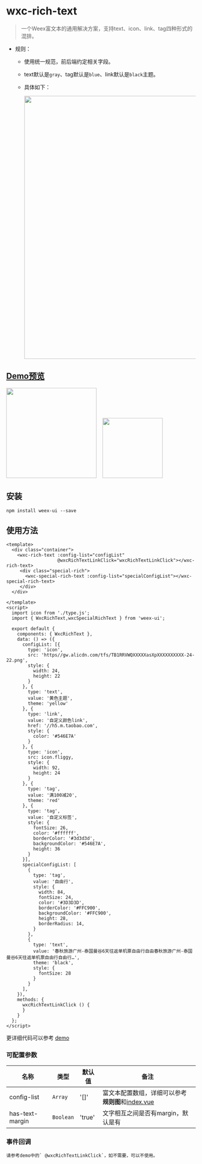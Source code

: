 # wxc-rich-text 

> 一个Weex富文本的通用解决方案，支持text、icon、link、tag四种形式的混排。

- 规则：
  - 使用统一规范，前后端约定相关字段。
  - text默认是`gray`、tag默认是`blue`、link默认是`black`主题。
  - 具体如下：
  
      <img src="http://gtms04.alicdn.com/tfs/TB1kqcoRXXXXXa3XpXXXXXXXXXX-2102-2320.png" width="700"/>

## [Demo预览](https://h5.m.taobao.com/trip/wxc-rich-text/index.html?_wx_tpl=https%3A%2F%2Fh5.m.taobao.com%2Ftrip%2Fwxc-rich-text%2Fdemo%2Findex.native-min.js)
<img src="http://gtms01.alicdn.com/tfs/TB1e4LYSpXXXXXVXpXXXXXXXXXX-750-1334.png" width="240"/>&nbsp;&nbsp;&nbsp;&nbsp;<img src="https://img.alicdn.com/tfs/TB1OXrDSpXXXXcyXVXXXXXXXXXX-200-200.png" width="160"/>

## 安装

```shell
npm install weex-ui --save
```

## 使用方法

```vue
<template>
  <div class="container">
    <wxc-rich-text :config-list="configList"
                   @wxcRichTextLinkClick="wxcRichTextLinkClick"></wxc-rich-text>
     <div class="special-rich">
       <wxc-special-rich-text :config-list="specialConfigList"></wxc-special-rich-text>
     </div>
  </div>
  
</template>
<script>
  import icon from './type.js';
  import { WxcRichText,wxcSpecialRichText } from 'weex-ui';

  export default {
    components: { WxcRichText },
    data: () => ({
      configList: [{
        type: 'icon',
        src: 'https//gw.alicdn.com/tfs/TB1RRVWQXXXXXasXpXXXXXXXXXX-24-22.png',
        style: {
          width: 24,
          height: 22
        }
      }, {
        type: 'text',
        value: '黄色主题',
        theme: 'yellow'
      }, {
        type: 'link',
        value: '自定义颜色link',
        href: '//h5.m.taobao.com',
        style: {
          color: '#546E7A'
        }
      }, {
        type: 'icon',
        src: icon.fliggy,
        style: {
          width: 92,
          height: 24
        }
      }, {
        type: 'tag',
        value: '满100减20',
        theme: 'red'
      }, {
        type: 'tag',
        value: '自定义标签',
        style: {
          fontSize: 26,
          color: '#ffffff',
          borderColor: '#3d3d3d',
          backgroundColor: '#546E7A',
          height: 36
        }
      }],
      specialConfigList: [
        {
          type: 'tag',
          value: '自由行',
          style: {
            width: 84,
            fontSize: 24,
            color: '#3D3D3D',
            borderColor: '#FFC900',
            backgroundColor: '#FFC900',
            height: 28,
            borderRadius: 14,
          }
        },
        {
          type: 'text',
          value: '春秋旅游广州-泰国曼谷6天往返单机票自由行自由春秋旅游广州-泰国曼谷6天往返单机票自由行自由行…',
          theme: 'black',
          style: {
            fontSize: 28
          }
        }
      ],
    }),
    methods: {
      wxcRichTextLinkClick () {  
      }
    }
  };
</script>
```

更详细代码可以参考 [demo](https://github.com/alibaba/weex-ui/blob/master/example/rich-text/index.vue)


### 可配置参数

| 名称      | 类型     | 默认值   | 备注  |
|-------------|------------|--------|-----|
| config-list | `Array` | '[]' | 富文本配置数组，详细可以参考**规则图**和[index.vue](https://github.com/alibaba/weex-ui/blob/master/example/rich-text/index.vue#L78)|
| has-text-margin | `Boolean` | 'true' | 文字相互之间是否有margin，默认是有|


### 事件回调

```
请参考demo中的` @wxcRichTextLinkClick`，如不需要，可以不使用。
```


